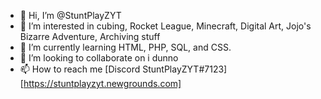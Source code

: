 - 👋 Hi, I’m @StuntPlayZYT
- 👀 I’m interested in cubing, Rocket League, Minecraft, Digital Art, Jojo's Bizarre Adventure, Archiving stuff
- 🌱 I’m currently learning HTML, PHP, SQL, and CSS.
- 💞️ I’m looking to collaborate on i dunno
- 📫 How to reach me [Discord StuntPlayZYT#7123] [https://stuntplayzyt.newgrounds.com]

<!---
StuntPlayZYT/StuntPlayZYT is a ✨ special ✨ repository because its `README.md` (this file) appears on your GitHub profile.
You can click the Preview link to take a look at your changes.
--->
